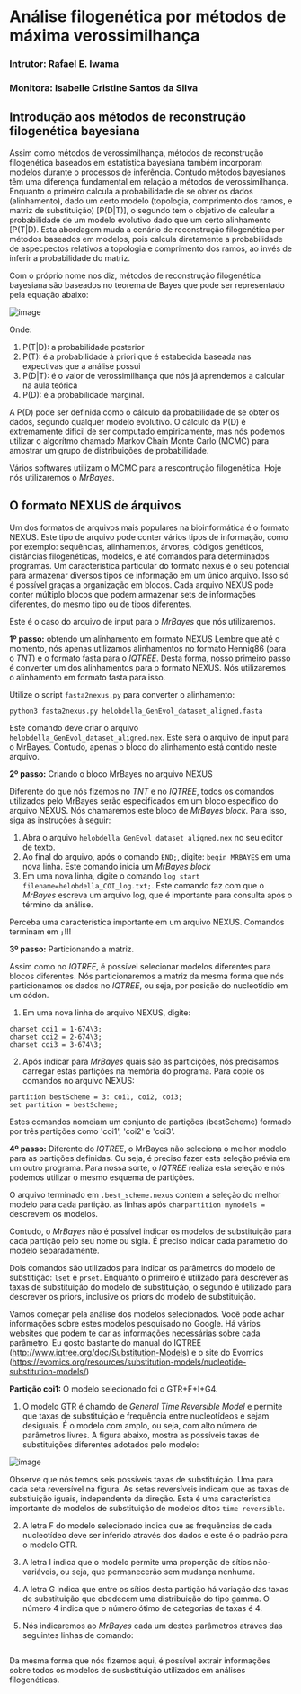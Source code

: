 # Análise filogenética por métodos de máxima verossimilhança
### Intrutor: Rafael E. Iwama
### Monitora: Isabelle Cristine Santos da Silva



## Introdução aos métodos de reconstrução filogenética bayesiana

Assim como métodos de verossimilhança, métodos de reconstrução filogenética baseados em estatistica bayesiana também incorporam modelos durante o processos de inferência. Contudo métodos bayesianos têm uma diferença fundamental em relação a métodos de verossimilhança. Enquanto o primeiro calcula a probabilidade de se obter os dados (alinhamento), dado um certo modelo (topologia, comprimento dos ramos, e matriz de substituição) [P(D|T)], o segundo tem o objetivo de calcular a probabilidade de um modelo evolutivo dado que um certo alinhamento [P(T|D). Esta abordagem muda a cenário de reconstrução filogenética por métodos baseados em modelos, pois calcula diretamente a probabilidade de aspecpectos relativos a topologia e comprimento dos ramos, ao invés de inferir a probabilidade do matriz.

Com o próprio nome nos diz, métodos de reconstrução filogenética bayesiana são baseados no teorema de Bayes que pode ser representado pela equação abaixo:

![image](https://github.com/user-attachments/assets/20d7dbe5-4b13-4f86-baa3-ae0c1aba8f8f)

Onde:
1. P(T|D): a probabilidade posterior
2. P(T): é a probabilidade à priori que é estabecida baseada nas expectivas que a análise possui
3. P(D|T): é o valor de verossimilhança que nós já aprendemos a calcular na aula teórica
4. P(D): é a probabilidade marginal.

A P(D) pode ser definida como o cálculo da probabilidade de se obter os dados, segundo qualquer modelo evolutivo. O cálculo da P(D) é extremamente dificil de ser computado empiricamente, mas nós podemos utilizar o algorítmo chamado Markov Chain Monte Carlo (MCMC) para amostrar um grupo de  distribuições de probabilidade.

Vários softwares utilizam o MCMC para a rescontrução filogenética. Hoje nós utilizaremos o _MrBayes_.


## O formato NEXUS de árquivos

Um dos formatos de arquivos mais populares na bioinformática é o formato NEXUS. Este tipo de arquivo pode conter vários tipos de informação, como por exemplo: sequências, alinhamentos, árvores, códigos genéticos, distâncias filogenéticas, modelos, e até comandos para determinados programas. Um característica particular do formato nexus é o seu potencial para armazenar diversos tipos de informação em um único arquivo. Isso só é possível graças a organização em blocos. Cada arquivo NEXUS pode conter múltiplo blocos que podem armazenar sets de informações diferentes, do mesmo tipo ou de tipos diferentes.

Este é o caso do arquivo de input para o _MrBayes_ que nós utilizaremos.


**1º passo:** obtendo um alinhamento em formato NEXUS
Lembre que até o momento, nós apenas utilizamos alinhamentos no formato Hennig86 (para o _TNT_) e o formato fasta para o _IQTREE_. Desta forma, nosso primeiro passo é converter um dos alinhamentos para o formato NEXUS. Nós utilizaremos o alinhamento em formato fasta para isso.

Utilize o script ```fasta2nexus.py``` para converter o alinhamento:

```
python3 fasta2nexus.py helobdella_GenEvol_dataset_aligned.fasta

```

Este comando deve criar o arquivo ```helobdella_GenEvol_dataset_aligned.nex```. Este será o arquivo de input para o MrBayes. Contudo, apenas o bloco do alinhamento está contido neste arquivo. 


**2º passo:** Criando o bloco MrBayes no arquivo NEXUS

Diferente do que nós fizemos no _TNT_ e no _IQTREE_, todos os comandos utilizados pelo MrBayes serão especificados em um bloco específico do arquivo NEXUS. Nós chamaremos este bloco de _MrBayes block_. Para isso, siga as instruções à seguir:

1. Abra o arquivo ```helobdella_GenEvol_dataset_aligned.nex``` no seu editor de texto.
2. Ao final do arquivo, após o comando ```END;```, digite: ```begin MRBAYES``` em uma nova linha. Este comando inicia um _MrBayes block_
3. Em uma nova linha, digite o comando ```log start filename=helobdella_COI_log.txt;```. Este comando faz com que o _MrBayes_ escreva um arquivo log, que é importante para consulta após o término da análise.

Perceba uma característica importante em um arquivo NEXUS. Comandos terminam em ```;```!!!

**3º passo:** Particionando a matriz.

Assim como no _IQTREE_, é possível selecionar modelos diferentes para blocos diferentes. Nós particionaremos a matriz da mesma forma que nós particionamos os dados no _IQTREE_, ou seja, por posição do nucleotídio em um códon.

1. Em uma nova linha do arquivo NEXUS, digite:
   
```
charset coi1 = 1-674\3;
charset coi2 = 2-674\3;
charset coi3 = 3-674\3;
```
2. Após indicar para _MrBayes_ quais são as particições, nós precisamos carregar estas partições na memória do programa. Para copie os comandos no arquivo NEXUS:
   
```
partition bestScheme = 3: coi1, coi2, coi3;
set partition = bestScheme;
```
Estes comandos nomeiam um conjunto de partições (bestScheme) formado por três partições como 'coi1', 'coi2' e 'coi3'.


**4º passo:**
Diferente do _IQTREE_, o MrBayes não seleciona o melhor modelo para as partições definidas. Ou seja, é preciso fazer esta seleção prévia em um outro programa. Para nossa sorte, o _IQTREE_ realiza esta seleção e nós podemos utilizar o mesmo esquema de partições.

O arquivo terminado em ```.best_scheme.nexus``` contem a seleção do melhor modelo para cada partição. as linhas após ```charpartition mymodels =``` descrevem os modelos.

Contudo, o _MrBayes_ não é possível indicar os modelos de substituição para cada partição pelo seu nome ou sigla. É preciso indicar cada parametro do modelo separadamente.

Dois comandos são utilizados para indicar os parâmetros do modelo de substitição: ```lset``` e ```prset```. Enquanto o primeiro é utilizado para descrever as taxas de substituição do modelo de substituição, o segundo é utilizado para descrever os priors, inclusive os priors do modelo de substituição.

Vamos começar pela análise dos modelos selecionados. Você pode achar informações sobre estes modelos pesquisado no Google. Há vários websites que podem te dar as informações necessárias sobre cada parâmetro. Eu gosto bastante do manual do IQTREE (http://www.iqtree.org/doc/Substitution-Models) e o site do Evomics (https://evomics.org/resources/substitution-models/nucleotide-substitution-models/)

**Partição coi1:** O modelo selecionado foi o GTR+F+I+G4. 
1. O modelo GTR é chamdo de _General Time Reversible Model_ e permite que taxas de substituição e frequência entre nucleotídeos e sejam desiguais. É o modelo com amplo, ou seja, com alto número de parâmetros livres. A figura abaixo, mostra as possíveis taxas de substituições diferentes adotados pelo modelo:

![image](https://github.com/user-attachments/assets/af1bd2f1-5a6e-4ffd-901e-8c4ab5131b3e)

Observe que nós temos seis possíveis taxas de substituição. Uma para cada seta reversível na figura. As setas reversíveis indicam que as taxas de substiuição iguais, independente da direção. Esta é uma característica importante de modelos de substituição de modelos ditos ```time reversible```.

2. A letra F do modelo selecionado indica que as frequências de cada nucleotídeo deve ser inferido através dos dados e este é o padrão para o modelo GTR.

3. A letra I indica que o modelo permite uma proporção de sítios não-variáveis, ou seja, que permanecerão sem mudança nenhuma.  

4. A letra G indica que entre os sítios desta partição há variação das taxas de substituição que obedecem uma distribuição do tipo gamma. O número 4 indica que o número ótimo de categorias de taxas é 4.

5. Nós indicaremos ao _MrBayes_ cada um destes parâmetros atráves das seguintes linhas de comando:
   
```

```


Da mesma forma que nós fizemos aqui, é possível extrair informações sobre todos os modelos de susbstituição utilizados em análises filogenéticas.  



